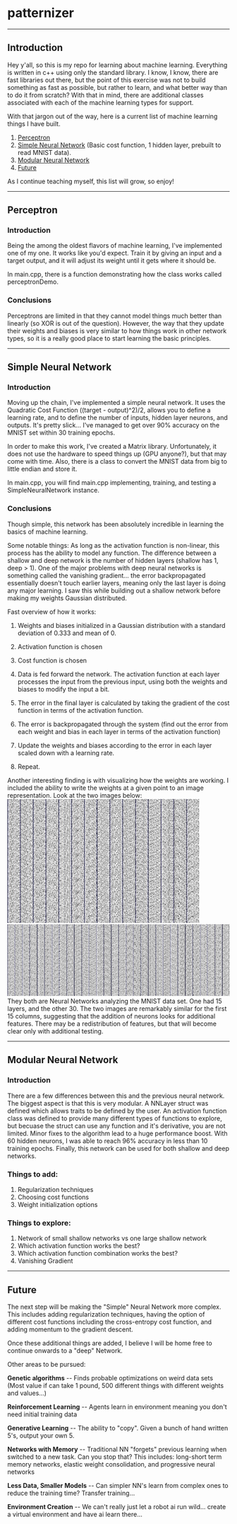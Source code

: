 # patternizer
____________

## Introduction


Hey y'all, so this is my repo for learning about machine learning. Everything is written in c++ using only the standard
library. I know, I know, there are fast libraries out there, but the point of this exercise was not to build something
as fast as possible, but rather to learn, and what better way than to do it from scratch? With that in mind, there are
additional classes associated with each of the machine learning types for support.

With that jargon out of the way, here is a current list of machine learning things I have built.

1. <a href="#perceptron">Perceptron</a>
2. <a href="#simpleNN">Simple Neural Network</a> (Basic cost function, 1 hidden layer, prebuilt to read MNIST data).
3. <a href="#modularNN">Modular Neural Network</a>
4. <a href="#future"> Future </a>

As I continue teaching myself, this list will grow, so enjoy!


__________
## <a id="perceptron">Perceptron</a>

### Introduction
Being the among the oldest flavors of machine learning, I've implemented one of my one.
It works like you'd expect. Train it by giving an input and a target output, and it will adjust its
weight until it gets where it should be.

In main.cpp, there is a function demonstrating how the class works called perceptronDemo.

### Conclusions
Perceptrons are limited in that they cannot model things much better than linearly (so XOR is out of the question).
However, the way that they update their weights and biases is very similar to how things work in other network types,
so it is a really good place to start learning the basic principles.


_____________________

## <a id="simpleNN">Simple Neural Network</a>

### Introduction
Moving up the chain, I've implemented a simple neural network. It uses the Quadratic Cost Function ((target - output)^2)/2,
allows you to define a learning rate, and to define the number of inputs, hidden layer neurons, and outputs. It's pretty slick...
I've managed to get over 90% accuracy on the MNIST set within 30 training epochs.

In order to make this work, I've created a Matrix library. Unfortunately, it does not use the hardware to speed things up (GPU anyone?),
but that may come with time. Also, there is a class to convert the MNIST data from big to little endian and store it.

In main.cpp, you will find main.cpp implementing, training, and testing a SimpleNeuralNetwork instance.

### Conclusions
Though simple, this network has been absolutely incredible in learning the basics of machine learning.

Some notable things: As long as the activation function is non-linear, this process has the ability to model any function.
The difference between a shallow and deep network is the number of hidden layers (shallow has 1, deep > 1). One of the major problems
with deep neural networks is something called the vanishing gradient... the error backpropagated essentially doesn't touch earlier layers,
meaning only the last layer is doing any major learning. I saw this while building out a shallow network before making my weights
Gaussian distributed.

Fast overview of how it works:

1. Weights and biases initialized in a Gaussian distribution with a standard deviation of 0.333 and mean of 0.

2. Activation function is chosen

3. Cost function is chosen

4. Data is fed forward the network. The activation function at each layer processes the input from the previous input,
using both the weights and biases to modify the input a bit.

5. The error in the final layer is calculated by taking the gradient of the cost function in terms of the activation function.

6. The error is backpropagated through the system (find out the error from each weight and bias in each layer in terms of
the activation function)

7. Update the weights and biases according to the error in each layer scaled down with a learning rate.

8. Repeat.

Another interesting finding is with visualizing how the weights are working. I included the ability to write the weights at
a given point to an image representation. Look at the two images below:
<img src="firstWeights15layers.jpg"/> <img src="firstWeights30layers.jpg"/>
They both are Neural Networks analyzing the MNIST data set. One had 15 layers, and the other 30. The two images are remarkably
similar for the first 15 columns, suggesting that the addition of neurons looks for additional features. There may be a
redistribution of features, but that will become clear only with additional testing.





_____________________

## <a id="modularNN">Modular Neural Network</a>

### Introduction

There are a few differences between this and the previous neural network. The biggest aspect is that this is very modular.
A NNLayer struct was defined which allows traits to be defined by the user. An activation function class was defined to provide
many different types of functions to explore, but becuase the struct can use any function and it's derivative, you
are not limited. Minor fixes to the algorithm lead to a huge performance boost. With 60 hidden neurons, I was able to reach
96% accuracy in less than 10 training epochs. Finally, this network can be used for both shallow and deep networks.


### Things to add:

1. Regularization techniques
2. Choosing cost functions
3. Weight initialization options

### Things to explore:

1. Network of small shallow networks vs one large shallow network
2. Which activation function works the best?
3. Which activation function combination works the best?
4. Vanishing Gradient






______
## <a id="future">Future</a>


The next step will be making the "Simple" Neural Network more complex. This includes adding regularization techniques,
having the option of different cost functions including the cross-entropy cost function, and adding momentum to the gradient
descent.

Once these additional things are added, I believe I will be home free to continue onwards to a "deep" Network.

Other areas to be pursued:

**Genetic algorithms** -- Finds probable optimizations on weird data sets
                   (Most value if can take 1 pound, 500 different things with different weights and values...)

**Reinforcement Learning** -- Agents learn in environment meaning you don't need initial training data

**Generative Learning** -- The ability to "copy". Given a bunch of hand written 5's, output your own 5.

**Networks with Memory** -- Traditional NN "forgets" previous learning when switched to a new task. Can you stop that?
                     This includes: long-short term memory networks, elastic weight consolidation, and progressive neural networks

**Less Data, Smaller Models** -- Can simpler NN's learn from complex ones to reduce the training time? Transfer training...

**Environment Creation** -- We can't really just let a robot ai run wild... create a virtual environment and have ai learn there...





